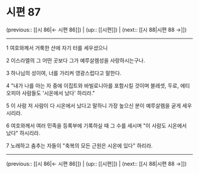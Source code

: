 # 시편 87

(previous:: [[시 86|← 시편 86]]) | (up:: [[시편]]) | (next:: [[시 88|시편 88 →]])

***




1 
여호와께서 거룩한 산에 자기 터를 세우셨으니 



2 
이스라엘의 그 어떤 곳보다 그가 예루살렘성을 사랑하시는구나. 



3 
하나님의 성이여, 너를 가리켜 영광스럽다고 말한다. 



4 
"내가 나를 아는 자 중에 이집트와 바빌로니아를 포함시킬 것이며 블레셋, 두로, 에티오피아 사람들도 '시온에서 났다' 하리라." 



5 
이 사람 저 사람이 다 시온에서 났다고 말하니 가장 높으신 분이 예루살렘을 굳게 세우시리라. 



6 
여호와께서 여러 민족을 등록부에 기록하실 때 그 수를 세시며 "이 사람도 시온에서 났다" 하시리라. 



7 
노래하고 춤추는 자들이 "축복의 모든 근원은 시온에 있다" 하리라.

***

(previous:: [[시 86|← 시편 86]]) | (up:: [[시편]]) | (next:: [[시 88|시편 88 →]])
